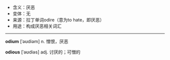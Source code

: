 - <span class="definition">含义：厌恶</span>
- <span class="definition">变体：无</span>
- <span class="definition">来源：拉丁单词odire（意为to hate，即厌恶）</span>
- <span class="definition">用途：构成厌恶相关词汇</span>

---

<span class="vocabulary">**odium**</span> [ˈəʊdiəm] n. 憎恨，厌恶  

<span class="vocabulary">**odious**</span> [ˈəʊdiəs] adj. 讨厌的；可憎的

